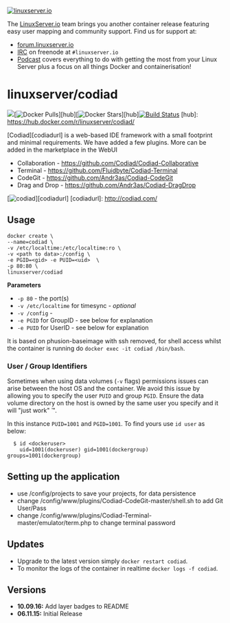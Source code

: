 [linuxserverurl]: https://linuxserver.io
[forumurl]: https://forum.linuxserver.io
[ircurl]: https://www.linuxserver.io/index.php/irc/
[podcasturl]: https://www.linuxserver.io/index.php/category/podcast/

[![linuxserver.io](https://raw.githubusercontent.com/linuxserver/docker-templates/master/linuxserver.io/img/linuxserver_medium.png)][linuxserverurl]

The [LinuxServer.io][linuxserverurl] team brings you another container release featuring easy user mapping and community support. Find us for support at:
* [forum.linuxserver.io][forumurl]
* [IRC][ircurl] on freenode at `#linuxserver.io`
* [Podcast][podcasturl] covers everything to do with getting the most from your Linux Server plus a focus on all things Docker and containerisation!

# linuxserver/codiad
[![](https://images.microbadger.com/badges/image/linuxserver/codiad.svg)](http://microbadger.com/images/linuxserver/codiad "Get your own image badge on microbadger.com")[![Docker Pulls](https://img.shields.io/docker/pulls/linuxserver/codiad.svg)][hub][![Docker Stars](https://img.shields.io/docker/stars/linuxserver/codiad.svg)][hub][![Build Status](http://jenkins.linuxserver.io:8080/buildStatus/icon?job=Dockers/LinuxServer.io/linuxserver-codiad)](http://jenkins.linuxserver.io:8080/job/Dockers/job/LinuxServer.io/job/linuxserver-codiad/)
[hub]: https://hub.docker.com/r/linuxserver/codiad/

[Codiad][codiadurl] is a web-based IDE framework with a small footprint and minimal requirements. We have added a few plugins. More can be added in the marketplace in the WebUI

* Collaboration - https://github.com/Codiad/Codiad-Collaborative
* Terminal - https://github.com/Fluidbyte/Codiad-Terminal
* CodeGit - https://github.com/Andr3as/Codiad-CodeGit
* Drag and Drop - https://github.com/Andr3as/Codiad-DragDrop


[![codiad](http://kentnagao.noip.me/joomla/images/codiad.png)][codiadurl]
[codiadurl]: http://codiad.com/

## Usage

```
docker create \
--name=codiad \
-v /etc/localtime:/etc/localtime:ro \
-v <path to data>:/config \
-e PGID=<gid> -e PUID=<uid>  \
-p 80:80 \
linuxserver/codiad
```

**Parameters**

* `-p 80` - the port(s)
* `-v /etc/localtime` for timesync - *optional*
* `-v /config` -
* `-e PGID` for GroupID - see below for explanation
* `-e PUID` for UserID - see below for explanation

It is based on phusion-baseimage with ssh removed, for shell access whilst the container is running do `docker exec -it codiad /bin/bash`.


### User / Group Identifiers

Sometimes when using data volumes (`-v` flags) permissions issues can arise between the host OS and the container. We avoid this issue by allowing you to specify the user `PUID` and group `PGID`. Ensure the data volume directory on the host is owned by the same user you specify and it will "just work" ™.

In this instance `PUID=1001` and `PGID=1001`. To find yours use `id user` as below:

```
  $ id <dockeruser>
    uid=1001(dockeruser) gid=1001(dockergroup) groups=1001(dockergroup)
```

## Setting up the application 
* use /config/projects to save your projects, for data persistence
* change /config/www/plugins/Codiad-CodeGit-master/shell.sh to add Git User/Pass
* change /config/www/plugins/Codiad-Terminal-master/emulator/term.php to change terminal password

## Updates
* Upgrade to the latest version simply `docker restart codiad`.
* To monitor the logs of the container in realtime `docker logs -f codiad`.


## Versions

+  **10.09.16:** Add layer badges to README
+  **06.11.15:** Initial Release
